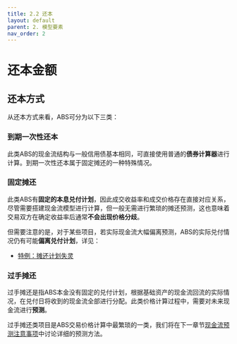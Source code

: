 ```yaml
---
title: 2.2 还本
layout: default
parent: 2. 模型要素
nav_order: 2
---
```


# 还本金额

## 还本方式
从还本方式来看，ABS可分为以下三类：

### 到期一次性还本

此类ABS的现金流结构与一般信用债基本相同，可直接使用普通的**债券计算器**进行计算。到期一次性还本属于固定摊还的一种特殊情况。

### 固定摊还

此类ABS有**固定的本息兑付计划**，因此成交收益率和成交价格存在直接对应关系，尽管需要搭建现金流模型进行计算，但一般无需进行繁琐的摊还预测，这也意味着交易双方在确定收益率后通常**不会出现价格分歧**。

但需要注意的是，对于某些项目，若实际现金流大幅偏离预测，ABS的实际兑付情况仍有可能**偏离兑付计划**，详见：
- [特例：摊还计划失灵](/docs/二级交易专题/特例.html#特例摊还计划失灵)

### 过手摊还

过手摊还是指ABS本金没有固定的兑付计划，根据基础资产的现金流回流的实际情况，在兑付日将收到的现金流全部进行分配。此类价格计算过程中，需要对未来现金流进行**预测**。

过手摊还类项目是ABS交易价格计算中最繁琐的一类，我们将在下一章节[现金流预测注意事项]()中讨论详细的预测方法。